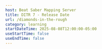 ```yaml
---
host: Beat Saber Mapping Server
title: DITR 7 - Release Date
url: /diamonds-in-the-rough
category: learning
startDateTime: 2025-08-08T12:00:00-05:00
useStartTime: false
useEndTime: false
---
```

